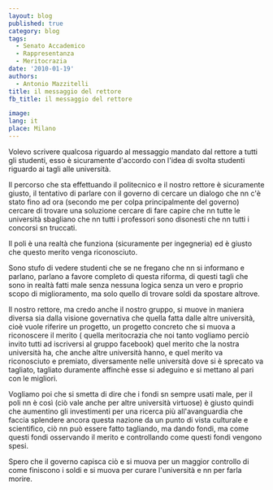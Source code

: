 ```yaml
---
layout: blog
published: true
category: blog
tags:
  - Senato Accademico
  - Rappresentanza
  - Meritocrazia
date: '2010-01-19'
authors:
  - Antonio Mazzitelli
title: il messaggio del rettore
fb_title: il messaggio del rettore

image: 
lang: it
place: Milano
---
```


Volevo scrivere qualcosa riguardo al messaggio mandato dal rettore a tutti gli studenti, esso è sicuramente d'accordo con l'idea di svolta studenti riguardo ai tagli alle università.

Il percorso che sta effettuando il politecnico e il nostro rettore è sicuramente giusto, il tentativo di parlare con il governo di cercare un dialogo che nn c'è stato fino ad ora (secondo me per colpa principalmente del governo) cercare di trovare una soluzione cercare di fare capire che nn tutte le università sbagliano che nn tutti i professori sono disonesti che nn tutti i concorsi sn truccati.

Il poli è una realtà che funziona (sicuramente per ingegneria) ed è giusto che questo merito venga riconosciuto.

Sono stufo di vedere studenti che se ne fregano che nn si informano e parlano, parlano a favore completo di questa riforma, di questi tagli che sono in realtà fatti male senza nessuna logica senza un vero e proprio scopo di miglioramento, ma solo quello di trovare soldi da spostare altrove.

Il nostro rettore, ma credo anche il nostro gruppo, si muove in maniera diversa sia dalla visione governativa che quella fatta dalle altre università, cioè vuole riferire un progetto, un progetto concreto che si muova a riconoscere il merito ( quella meritocrazia che noi tanto vogliamo perciò invito tutti ad iscriversi al gruppo facebook) quel merito che la nostra università ha, che anche altre università hanno, e quel merito va riconosciuto e premiato, diversamente nelle università dove si è sprecato va tagliato, tagliato duramente affinchè esse si adeguino e si mettano al pari con le migliori.

Vogliamo poi che si smetta di dire che i fondi sn sempre usati male, per il poli nn è così (ciò vale anche per altre università virtuose) è giusto quindi che aumentino gli investimenti per una ricerca più all'avanguardia che faccia splendere ancora questa nazione da un punto di vista culturale e scientifico, ciò nn può essere fatto tagliando, ma dando fondi, ma come questi fondi osservando il merito e controllando come questi fondi vengono spesi.

Spero che il governo capisca ciò e si muova per un maggior controllo di come finiscono i soldi e si muova per curare l'università e nn per farla morire.
